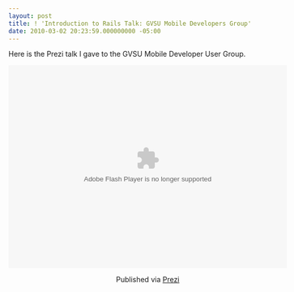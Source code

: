 ```yaml
---
layout: post
title: ! 'Introduction to Rails Talk: GVSU Mobile Developers Group'
date: 2010-03-02 20:23:59.000000000 -05:00
---
```

Here is the Prezi talk I gave to the GVSU Mobile Developer User Group.

<div class="prezi-player"><style type="text/css" media="screen">.prezi-player { width: 550px; } .prezi-player-links { text-align: center; }</style><object id="prezi_v0apok8pqf9x" name="prezi_v0apok8pqf9x" classid="clsid:D27CDB6E-AE6D-11cf-96B8-444553540000" width="550" height="400"><param name="movie" value="http://prezi.com/bin/preziloader.swf"/><param name="allowfullscreen" value="true"/><param name="allowscriptaccess" value="always"/><param name="bgcolor" value="#ffffff"/><param name="flashvars" value="prezi_id=v0apok8pqf9x&amp;lock_to_path=0&amp;color=ffffff&amp;autoplay=no"/><embed id="preziEmbed_v0apok8pqf9x" name="preziEmbed_v0apok8pqf9x" src="http://prezi.com/bin/preziloader.swf" type="application/x-shockwave-flash" allowfullscreen="true" allowscriptaccess="always" width="550" height="400" bgcolor="#ffffff" flashvars="prezi_id=v0apok8pqf9x&amp;lock_to_path=0&amp;color=ffffff&amp;autoplay=no"></embed></object><div class="prezi-player-links"><p>Published via <a href="http://prezi.com">Prezi</a></p></div></div>
